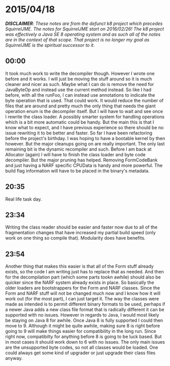# 2015/04/18

***DISCLAIMER***: _These notes are from the defunct k8 project which_
_precedes SquirrelJME. The notes for SquirrelJME start on 2016/02/26!_
_The k8 project was effectively a Java SE 8 operating system and as such_
_all of the notes are in the context of that scope. That project is no_
_longer my goal as SquirrelJME is the spiritual successor to it._

## 00:00

It took much work to write the decompiler though. However I wrote one before
and it works. I will just be moving the stuff around so it is much cleaner and
nicer as such. Maybe what I can do is remove the need for JavaByteOp and
instead use the current method instead. So like I had before, with all the
runFoo, I can instead use annotations to indicate the byte operation that is
used. That could work. It would reduce the number of files that are around and
pretty much the only thing that needs the giant operation enum is the
decompiler itself. But I will have to wait and see once I rewrite the class
loader. A possibly smarter system for handling operations which is a bit more
automatic could be handy. But the main this is that I know what to expect, and
I have previous experience so there should be no issue rewriting it to be
better and faster. So far I have been refactoring before the project's
birthday. I was hoping to have a bootable kernel by then however. But the
major cleanups going on are really important. The only last remaining bit is
the dynamic recompiler and such. Before I am back at Allocator (again) I will
have to finish the class loader and byte code decompiler. But the major
pruning has helped. Removing FormCodeBank and just having a NARF specific
CPUData is handy and more powerful. The build flag information will have to be
placed in the binary's metadata.

## 20:35

Real life task day.

## 23:34

Writing the class reader should be easier and faster now due to all of the
fragmentation changes that have increased my partial build speed (only work on
one thing so compile that). Modularity does have benefits.

## 23:54

Another thing that makes this easier is that all of the Form stuff already
exists, so the code I am writing just has to replace that as needed. And then
for the decompilation part (which some parts tookn awhile) should also be
quicker since the NARF system already exists in place. So basically the older
loaders are bootstrappers for the Form and NARF classes. Since the Form and
NARF stuff will not be changed much now and I know how it will work out (for
the most part), I can just target it. The way the classes were made as
intended is to permit different binary formats to be used, perhaps if a newer
Java adds a new class file format that is radically different it can be
supported with no issues. However in regards to Java, I would most likely be
staying on Java 8 for awhile. Once Java 8 is fully supported I could then move
to 9. Although it might be quite awhile, making sure 8 is right before going
to 9 will make things easier for compatibility in the long run. Since right
now, compatibilty for anything before 8 is going to be luck based. But in most
cases it should work down to 6 with no issues. The only main issues are the
unsupported byte codes, so not all classes would be loaded. One could always
get some kind of upgrader or just upgrade their class files anyway.

